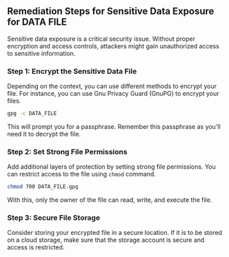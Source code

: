 

## Remediation Steps for Sensitive Data Exposure for DATA FILE
Sensitive data exposure is a critical security issue. Without proper encryption and access controls, attackers might gain unauthorized access to sensitive information.

### Step 1: Encrypt the Sensitive Data File
Depending on the context, you can use different methods to encrypt your file. For instance, you can use Gnu Privacy Guard (GnuPG) to encrypt your files.

```bash
gpg -c DATA_FILE
```

This will prompt you for a passphrase. Remember this passphrase as you'll need it to decrypt the file.

### Step 2: Set Strong File Permissions
Add additional layers of protection by setting strong file permissions. You can restrict access to the file using `chmod` command.

```bash
chmod 700 DATA_FILE.gpg
```

With this, only the owner of the file can read, write, and execute the file.

### Step 3: Secure File Storage
Consider storing your encrypted file in a secure location. If it is to be stored on a cloud storage, make sure that the storage account is secure and access is restricted.